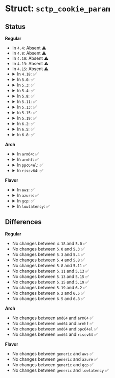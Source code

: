 # Struct: <code>sctp_cookie_param</code>

## Status
<b>Regular</b>
<ul>
<li>
In <code>4.4</code>: Absent ⚠️
</li>
<li>
In <code>4.8</code>: Absent ⚠️
</li>
<li>
In <code>4.10</code>: Absent ⚠️
</li>
<li>
In <code>4.13</code>: Absent ⚠️
</li>
<li>
In <code>4.15</code>: Absent ⚠️
</li>
<li>
<details>
<summary>In <code>4.18</code>: ✅</summary>

```c
struct sctp_cookie_param {
    struct sctp_paramhdr p;
    __u8 body[0];
};
```
</details>
</li>
<li>
<details>
<summary>In <code>5.0</code>: ✅</summary>

```c
struct sctp_cookie_param {
    struct sctp_paramhdr p;
    __u8 body[0];
};
```
</details>
</li>
<li>
<details>
<summary>In <code>5.3</code>: ✅</summary>

```c
struct sctp_cookie_param {
    struct sctp_paramhdr p;
    __u8 body[0];
};
```
</details>
</li>
<li>
<details>
<summary>In <code>5.4</code>: ✅</summary>

```c
struct sctp_cookie_param {
    struct sctp_paramhdr p;
    __u8 body[0];
};
```
</details>
</li>
<li>
<details>
<summary>In <code>5.8</code>: ✅</summary>

```c
struct sctp_cookie_param {
    struct sctp_paramhdr p;
    __u8 body[0];
};
```
</details>
</li>
<li>
<details>
<summary>In <code>5.11</code>: ✅</summary>

```c
struct sctp_cookie_param {
    struct sctp_paramhdr p;
    __u8 body[0];
};
```
</details>
</li>
<li>
<details>
<summary>In <code>5.13</code>: ✅</summary>

```c
struct sctp_cookie_param {
    struct sctp_paramhdr p;
    __u8 body[0];
};
```
</details>
</li>
<li>
<details>
<summary>In <code>5.15</code>: ✅</summary>

```c
struct sctp_cookie_param {
    struct sctp_paramhdr p;
    __u8 body[0];
};
```
</details>
</li>
<li>
<details>
<summary>In <code>5.19</code>: ✅</summary>

```c
struct sctp_cookie_param {
    struct sctp_paramhdr p;
    __u8 body[0];
};
```
</details>
</li>
<li>
<details>
<summary>In <code>6.2</code>: ✅</summary>

```c
struct sctp_cookie_param {
    struct sctp_paramhdr p;
    __u8 body[0];
};
```
</details>
</li>
<li>
<details>
<summary>In <code>6.5</code>: ✅</summary>

```c
struct sctp_cookie_param {
    struct sctp_paramhdr p;
    __u8 body[0];
};
```
</details>
</li>
<li>
<details>
<summary>In <code>6.8</code>: ✅</summary>

```c
struct sctp_cookie_param {
    struct sctp_paramhdr p;
    __u8 body[0];
};
```
</details>
</li>
</ul>
<b>Arch</b>
<ul>
<li>
<details>
<summary>In <code>arm64</code>: ✅</summary>

```c
struct sctp_cookie_param {
    struct sctp_paramhdr p;
    __u8 body[0];
};
```
</details>
</li>
<li>
<details>
<summary>In <code>armhf</code>: ✅</summary>

```c
struct sctp_cookie_param {
    struct sctp_paramhdr p;
    __u8 body[0];
};
```
</details>
</li>
<li>
<details>
<summary>In <code>ppc64el</code>: ✅</summary>

```c
struct sctp_cookie_param {
    struct sctp_paramhdr p;
    __u8 body[0];
};
```
</details>
</li>
<li>
<details>
<summary>In <code>riscv64</code>: ✅</summary>

```c
struct sctp_cookie_param {
    struct sctp_paramhdr p;
    __u8 body[0];
};
```
</details>
</li>
</ul>
<b>Flavor</b>
<ul>
<li>
<details>
<summary>In <code>aws</code>: ✅</summary>

```c
struct sctp_cookie_param {
    struct sctp_paramhdr p;
    __u8 body[0];
};
```
</details>
</li>
<li>
<details>
<summary>In <code>azure</code>: ✅</summary>

```c
struct sctp_cookie_param {
    struct sctp_paramhdr p;
    __u8 body[0];
};
```
</details>
</li>
<li>
<details>
<summary>In <code>gcp</code>: ✅</summary>

```c
struct sctp_cookie_param {
    struct sctp_paramhdr p;
    __u8 body[0];
};
```
</details>
</li>
<li>
<details>
<summary>In <code>lowlatency</code>: ✅</summary>

```c
struct sctp_cookie_param {
    struct sctp_paramhdr p;
    __u8 body[0];
};
```
</details>
</li>
</ul>

## Differences
<b>Regular</b>
<ul>
<li>
No changes between <code>4.18</code> and <code>5.0</code> ✅
</li>
<li>
No changes between <code>5.0</code> and <code>5.3</code> ✅
</li>
<li>
No changes between <code>5.3</code> and <code>5.4</code> ✅
</li>
<li>
No changes between <code>5.4</code> and <code>5.8</code> ✅
</li>
<li>
No changes between <code>5.8</code> and <code>5.11</code> ✅
</li>
<li>
No changes between <code>5.11</code> and <code>5.13</code> ✅
</li>
<li>
No changes between <code>5.13</code> and <code>5.15</code> ✅
</li>
<li>
No changes between <code>5.15</code> and <code>5.19</code> ✅
</li>
<li>
No changes between <code>5.19</code> and <code>6.2</code> ✅
</li>
<li>
No changes between <code>6.2</code> and <code>6.5</code> ✅
</li>
<li>
No changes between <code>6.5</code> and <code>6.8</code> ✅
</li>
</ul>
<b>Arch</b>
<ul>
<li>
No changes between <code>amd64</code> and <code>arm64</code> ✅
</li>
<li>
No changes between <code>amd64</code> and <code>armhf</code> ✅
</li>
<li>
No changes between <code>amd64</code> and <code>ppc64el</code> ✅
</li>
<li>
No changes between <code>amd64</code> and <code>riscv64</code> ✅
</li>
</ul>
<b>Flavor</b>
<ul>
<li>
No changes between <code>generic</code> and <code>aws</code> ✅
</li>
<li>
No changes between <code>generic</code> and <code>azure</code> ✅
</li>
<li>
No changes between <code>generic</code> and <code>gcp</code> ✅
</li>
<li>
No changes between <code>generic</code> and <code>lowlatency</code> ✅
</li>
</ul>
